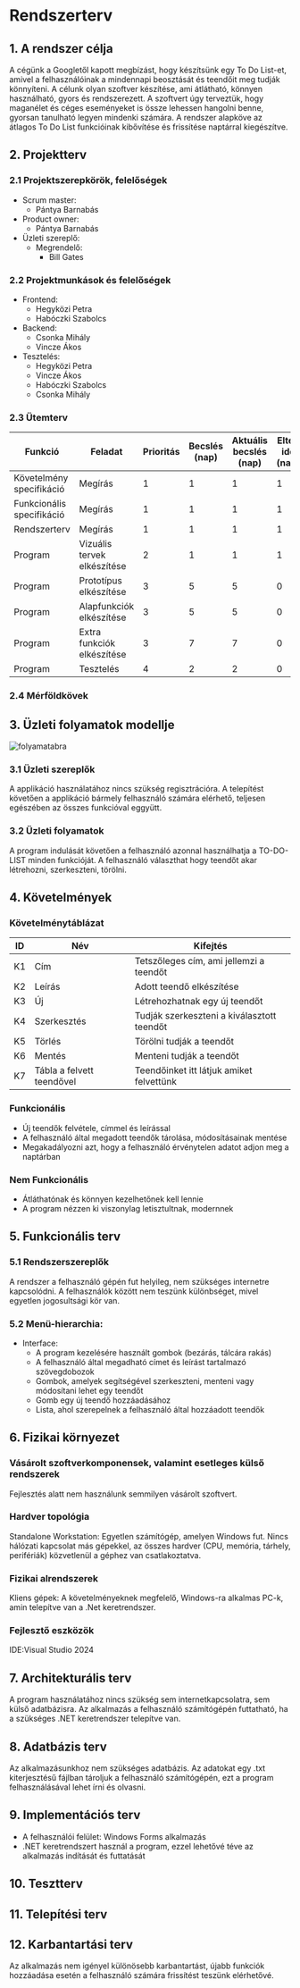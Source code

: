 # Rendszerterv
## 1. A rendszer célja

A cégünk a Googletől kapott megbízást, hogy készítsünk egy To Do List-et, amivel a felhasználóinak a mindennapi beosztását és teendőit meg tudják könnyíteni. A célunk olyan szoftver készítése, ami átlátható, könnyen használható, gyors és rendszerezett. A szoftvert úgy terveztük, hogy maganélet és céges eseményeket is össze lehessen hangolni benne, gyorsan tanulható legyen mindenki számára. A rendszer alapköve az átlagos To Do List funkcióinak kibővítése és frissítése naptárral kiegészítve.

## 2. Projektterv

### 2.1 Projektszerepkörök, felelőségek


* Scrum master:
	-   Pántya Barnabás 	
* Product owner:
	-   Pántya Barnabás
* Üzleti szereplő:
	-   Megrendelő:
		 -  Bill Gates
   
### 2.2 Projektmunkások és felelőségek
   		
* Frontend:
	-   Hegyközi Petra
	-   Habóczki Szabolcs
* Backend:  
	-   Csonka Mihály
 	-   Vincze Ákos 
* Tesztelés:   
	-   Hegyközi Petra
	-   Vincze Ákos
	-   Habóczki Szabolcs
	-   Csonka Mihály

### 2.3 Ütemterv
|Funkció                  | Feladat                   | Prioritás | Becslés (nap) | Aktuális becslés (nap) | Eltelt idő (nap) | Határidő (nap) |
|-------------------------|---------------------------|-----------|---------------|------------------------|------------------|---------------------|
|Követelmény specifikáció |Megírás                    |         1 |             1 |                      1 |                1 |                   1 |             
|Funkcionális specifikáció|Megírás                    |         1 |             1 |                      1 |                1 |                   1 |
|Rendszerterv             |Megírás                    |         1 |             1 |                      1 |                1 |                   1 |
|Program                  |Vizuális tervek elkészítése|         2 |             1 |                      1 |                1 |                   1 |
|Program                  |Prototípus elkészítése     |         3 |             5 |                      5 |                0 |                   5 |
|Program                  |Alapfunkciók elkészítése   |         3 |             5 |                      5 |                0 |                   5 |
|Program                  |Extra funkciók elkészítése |         3 |             7 |                      7 |                0 |                   7 |
|Program                  |Tesztelés                  |         4 |             2 |                      2 |                0 |                   2 |

### 2.4 Mérföldkövek

## 3. Üzleti folyamatok modellje
![folyamatabra](../Docs/Img/TODOLIST-folyamatábra.png)

### 3.1 Üzleti szereplők
A applikáció használatához nincs szükség regisztrációra. A telepítést követően a applikáció bármely felhasználó számára elérhető, teljesen egészében az összes funkcióval eggyütt.

### 3.2 Üzleti folyamatok
A program indulását követően a felhasználó azonnal használhatja a TO-DO-LIST minden funkcióját. A felhasználó választhat hogy teendőt akar létrehozni, szerkeszteni, törölni.

## 4. Követelmények

### Követelménytáblázat

| ID | Név | Kifejtés |
| :---: | --- | --- |
| K1 | Cím | Tetszőleges cím, ami jellemzi a teendőt|
| K2 | Leírás | Adott teendő elkészítése |
| K3 | Új | Létrehozhatnak egy új teendőt|
| K4 |Szerkesztés | Tudják szerkeszteni a kiválasztott teendőt|
| K5 | Törlés | Törölni tudják a teendőt|
| K6 | Mentés | Menteni tudják a teendőt|
| K7 | Tábla a felvett teendővel | Teendőinket itt látjuk amiket felvettünk |


### Funkcionális

* Új teendők felvétele, címmel és leírással
* A felhasználó által megadott teendők tárolása, módosításainak mentése
* Megakadályozni azt, hogy a felhasználó érvénytelen adatot adjon meg a naptárban

### Nem Funkcionális

* Átláthatónak és könnyen kezelhetőnek kell lennie
* A program nézzen ki viszonylag letisztultnak, modernnek

## 5. Funkcionális terv

### 5.1 Rendszerszereplők

A rendszer a felhasználó gépén fut helyileg, nem szükséges internetre kapcsolódni. A felhasználók között nem teszünk különbséget, mivel egyetlen jogosultsági kör van.

### 5.2 Menü-hierarchia:

* Interface:
	-   A program kezelésére használt gombok (bezárás, tálcára rakás)
	-   A felhasználó által megadható címet és leírást tartalmazó szövegdobozok
	-   Gombok, amelyek segítségével szerkeszteni, menteni vagy módosítani lehet egy teendőt
	-   Gomb egy új teendő hozzáadásához
	-   Lista, ahol szerepelnek a felhasználó által hozzáadott teendők

## 6. Fizikai környezet

### Vásárolt szoftverkomponensek, valamint esetleges külső rendszerek

Fejlesztés alatt nem használunk semmilyen vásárolt szoftvert.

### Hardver topológia

Standalone Workstation: Egyetlen számítógép, amelyen Windows fut. Nincs hálózati kapcsolat más gépekkel, az összes hardver (CPU, memória, tárhely, perifériák) közvetlenül a géphez van csatlakoztatva.

### Fizikai alrendszerek

Kliens gépek: A követelményeknek megfelelő, Windows-ra alkalmas PC-k, amin telepítve van a .Net keretrendszer.

### Fejlesztő eszközök

IDE:Visual Studio 2024

## 7. Architekturális terv

A program használatához nincs szükség sem internetkapcsolatra, sem külső adatbázisra.
Az alkalmazás a felhasználó számítógépén futtatható, ha a szükséges .NET keretrendszer telepítve van. 

## 8. Adatbázis terv

Az alkalmazásunkhoz nem szükséges adatbázis. Az adatokat egy .txt kiterjesztésű fájlban tároljuk a felhasználó számítógépén, ezt a program felhasználásával lehet írni és olvasni.

## 9. Implementációs terv

* A felhasználói felület: Windows Forms alkalmazás
* .NET keretrendszert használ a program, ezzel lehetővé téve az alkalmazás indítását és futtatását

## 10. Tesztterv

## 11. Telepítési terv

## 12. Karbantartási terv

Az alkalmazás nem igényel különösebb karbantartást, újabb funkciók hozzáadása esetén a felhasználó számára frissítést teszünk elérhetővé.

